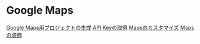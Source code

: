# Google Maps


[Google Maps用プロジェクトの生成](https://fabkura.gitbooks.io/android-docs/content/maps01.html])
[API Keyの取得](https://fabkura.gitbooks.io/android-docs/content/maps02.html)
[Mapsのカスタマイズ](https://fabkura.gitbooks.io/android-docs/content/maps03.html)
[Mapsの装飾]()
